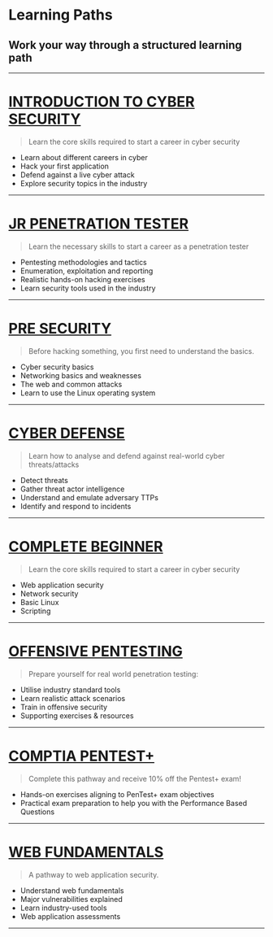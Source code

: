 # Learning Paths
## Work your way through a structured learning path

---

# [INTRODUCTION TO CYBER SECURITY](https://github.com/Anlominus/TryHackMe/blob/main/Learning%20Path/Introduction%20to%20Cyber%20Security.md)
> Learn the core skills required to start a career in cyber security
- Learn about different careers in cyber
- Hack your first application
- Defend against a live cyber attack
- Explore security topics in the industry

---

# [JR PENETRATION TESTER](https://github.com/Anlominus/TryHackMe/blob/main/Learning%20Path/Jr%20Penetration%20Tester.md)
> Learn the necessary skills to start a career as a penetration tester
- Pentesting methodologies and tactics
- Enumeration, exploitation and reporting
- Realistic hands-on hacking exercises
- Learn security tools used in the industry

---

# [PRE SECURITY](https://github.com/Anlominus/TryHackMe/blob/main/Learning%20Path/Pre%20Security.md)
> Before hacking something, you first need to understand the basics.
- Cyber security basics
- Networking basics and weaknesses
- The web and common attacks
- Learn to use the Linux operating system

---

# [CYBER DEFENSE](https://github.com/Anlominus/TryHackMe/blob/main/Learning%20Path/Cyber%20Defense.md)
> Learn how to analyse and defend against real-world cyber threats/attacks
- Detect threats
- Gather threat actor intelligence
- Understand and emulate adversary TTPs
- Identify and respond to incidents

---

# [COMPLETE BEGINNER](https://github.com/Anlominus/TryHackMe/blob/main/Learning%20Path/Complete%20Beginner.md)
> Learn the core skills required to start a career in cyber security
- Web application security
- Network security
- Basic Linux
- Scripting

---

# [OFFENSIVE PENTESTING](https://github.com/Anlominus/TryHackMe/blob/main/Learning%20Path/Offensive%20Pentesting.md)
> Prepare yourself for real world penetration testing:
- Utilise industry standard tools
- Learn realistic attack scenarios
- Train in offensive security
- Supporting exercises & resources

---

# [COMPTIA PENTEST+](https://github.com/Anlominus/TryHackMe/blob/main/Learning%20Path/CompTIA%20Pentest%2B.md)
> Complete this pathway and receive 10% off the Pentest+ exam!
- Hands-on exercises aligning to PenTest+ exam objectives
- Practical exam preparation to help you with the Performance Based Questions

---

# [WEB FUNDAMENTALS](https://github.com/Anlominus/TryHackMe/blob/main/Learning%20Path/Web%20Fundamentals.md)
> A pathway to web application security.
- Understand web fundamentals
- Major vulnerabilities explained
- Learn industry-used tools
- Web application assessments

---
